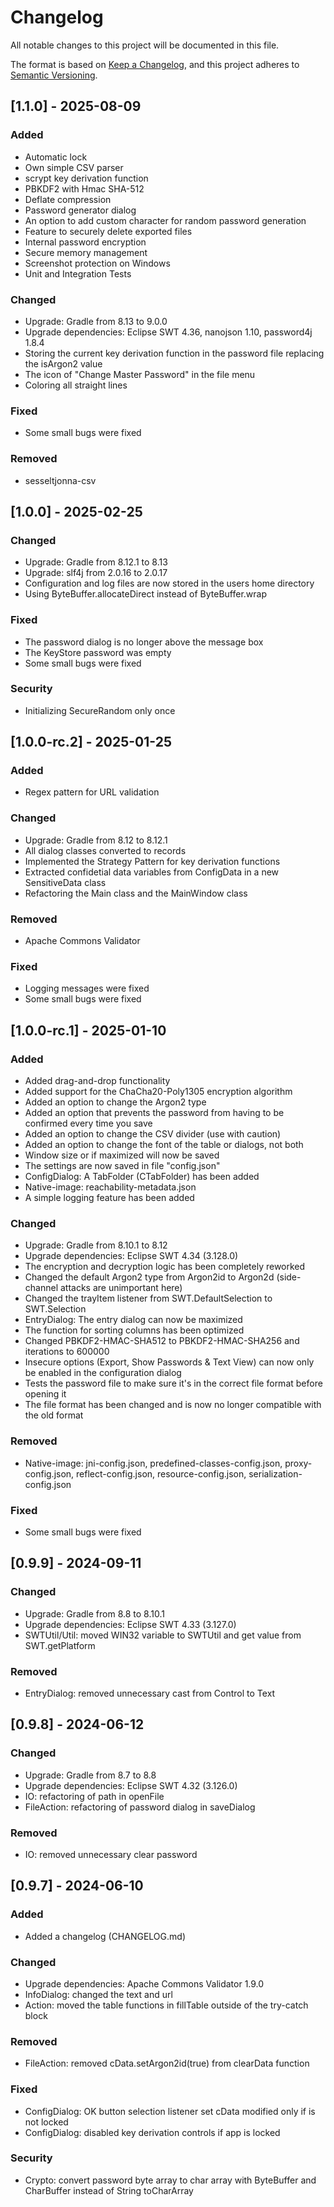 # Changelog

All notable changes to this project will be documented in this file.

The format is based on [Keep a Changelog](https://keepachangelog.com/en/1.1.0/),
and this project adheres to [Semantic Versioning](https://semver.org/spec/v2.0.0.html).

## [1.1.0] - 2025-08-09

### Added

- Automatic lock
- Own simple CSV parser
- scrypt key derivation function
- PBKDF2 with Hmac SHA-512
- Deflate compression
- Password generator dialog
- An option to add custom character for random password generation
- Feature to securely delete exported files
- Internal password encryption
- Secure memory management
- Screenshot protection on Windows
- Unit and Integration Tests

### Changed

- Upgrade: Gradle from 8.13 to 9.0.0
- Upgrade dependencies: Eclipse SWT 4.36, nanojson 1.10, password4j 1.8.4
- Storing the current key derivation function in the password file replacing the isArgon2 value
- The icon of "Change Master Password" in the file menu
- Coloring all straight lines

### Fixed

- Some small bugs were fixed

### Removed

- sesseltjonna-csv

## [1.0.0] - 2025-02-25

### Changed

- Upgrade: Gradle from 8.12.1 to 8.13
- Upgrade: slf4j from 2.0.16 to 2.0.17
- Configuration and log files are now stored in the users home directory
- Using ByteBuffer.allocateDirect instead of ByteBuffer.wrap

### Fixed

- The password dialog is no longer above the message box
- The KeyStore password was empty
- Some small bugs were fixed

### Security

- Initializing SecureRandom only once

## [1.0.0-rc.2] - 2025-01-25

### Added

- Regex pattern for URL validation

### Changed

- Upgrade: Gradle from 8.12 to 8.12.1
- All dialog classes converted to records
- Implemented the Strategy Pattern for key derivation functions
- Extracted confidetial data variables from ConfigData in a new SensitiveData class
- Refactoring the Main class and the MainWindow class

### Removed

- Apache Commons Validator

### Fixed

- Logging messages were fixed
- Some small bugs were fixed

## [1.0.0-rc.1] - 2025-01-10

### Added

- Added drag-and-drop functionality
- Added support for the ChaCha20-Poly1305 encryption algorithm
- Added an option to change the Argon2 type
- Added an option that prevents the password from having to be confirmed every time you save
- Added an option to change the CSV divider (use with caution)
- Added an option to change the font of the table or dialogs, not both
- Window size or if maximized will now be saved
- The settings are now saved in file "config.json"
- ConfigDialog: A TabFolder (CTabFolder) has been added
- Native-image: reachability-metadata.json
- A simple logging feature has been added

### Changed

- Upgrade: Gradle from 8.10.1 to 8.12
- Upgrade dependencies: Eclipse SWT 4.34 (3.128.0)
- The encryption and decryption logic has been completely reworked
- Changed the default Argon2 type from Argon2id to Argon2d (side-channel attacks are unimportant here)
- Changed the trayItem listener from SWT.DefaultSelection to SWT.Selection
- EntryDialog: The entry dialog can now be maximized
- The function for sorting columns has been optimized
- Changed PBKDF2-HMAC-SHA512 to PBKDF2-HMAC-SHA256 and iterations to 600000
- Insecure options (Export, Show Passwords & Text View) can now only be enabled in the configuration dialog
- Tests the password file to make sure it's in the correct file format before opening it
- The file format has been changed and is now no longer compatible with the old format

### Removed

- Native-image: jni-config.json, predefined-classes-config.json, proxy-config.json, reflect-config.json, resource-config.json, serialization-config.json

### Fixed

- Some small bugs were fixed

## [0.9.9] - 2024-09-11

### Changed

- Upgrade: Gradle from 8.8 to 8.10.1
- Upgrade dependencies: Eclipse SWT 4.33 (3.127.0)
- SWTUtil/Util: moved WIN32 variable to SWTUtil and get value from SWT.getPlatform

### Removed

- EntryDialog: removed unnecessary cast from Control to Text

## [0.9.8] - 2024-06-12

### Changed

- Upgrade: Gradle from 8.7 to 8.8
- Upgrade dependencies: Eclipse SWT 4.32 (3.126.0)
- IO: refactoring of path in openFile
- FileAction: refactoring of password dialog in saveDialog

### Removed

- IO: removed unnecessary clear password

## [0.9.7] - 2024-06-10

### Added

- Added a changelog (CHANGELOG.md)

### Changed

- Upgrade dependencies: Apache Commons Validator 1.9.0
- InfoDialog: changed the text and url
- Action: moved the table functions in fillTable outside of the try-catch block

### Removed

- FileAction: removed cData.setArgon2id(true) from clearData function

### Fixed

- ConfigDialog: OK button selection listener set cData modified only if is not locked
- ConfigDialog: disabled key derivation controls if app is locked

### Security

- Crypto: convert password byte array to char array with ByteBuffer and CharBuffеr instead of String toCharArray
